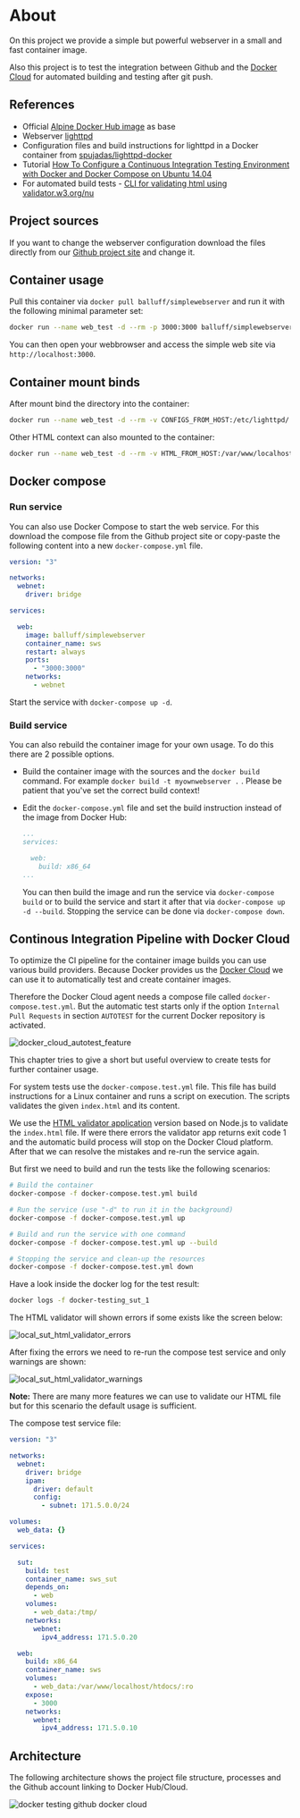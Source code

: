 # About

On this project we provide a simple but powerful webserver in a small and fast container image.

Also this project is to test the integration between Github and the [Docker Cloud](https://cloud.docker.com) for automated building and testing after git push.

## References

- Official [Alpine Docker Hub image](https://hub.docker.com/_/alpine/) as base
- Webserver [lighttpd](http://www.lighttpd.net/)
- Configuration files and build instructions for lighttpd in a Docker container from [spujadas/lighttpd-docker](https://github.com/spujadas/lighttpd-docker)
- Tutorial [How To Configure a Continuous Integration Testing Environment with Docker and Docker Compose on Ubuntu 14.04](https://www.digitalocean.com/community/tutorials/how-to-configure-a-continuous-integration-testing-environment-with-docker-and-docker-compose-on-ubuntu-14-04)
- For automated build tests - [CLI for validating html using validator.w3.org/nu](https://github.com/zrrrzzt/html-validator-cli)

## Project sources

If you want to change the webserver configuration download the files directly from our [Github project site](https://github.com/Balluff/docker-sws) and change it.

## Container usage

Pull this container via `docker pull balluff/simplewebserver` and run it with the following minimal parameter set:

```sh
docker run --name web_test -d --rm -p 3000:3000 balluff/simplewebserver
```

You can then open your webbrowser and access the simple web site via `http://localhost:3000`.

## Container mount binds

After mount bind the directory into the container:

```sh
docker run --name web_test -d --rm -v CONFIGS_FROM_HOST:/etc/lighttpd/ -p 3000:3000 balluff/simplewebserver
```

Other HTML context can also mounted to the container:

```sh
docker run --name web_test -d --rm -v HTML_FROM_HOST:/var/www/localhost/htdocs/ -p 3000:3000 balluff/simplewebserver
```

## Docker compose

### Run service

You can also use Docker Compose to start the web service. For this download the compose file from the Github project site or copy-paste the following content into a new `docker-compose.yml` file.

```yml
version: "3"

networks:
  webnet:
    driver: bridge

services:

  web:
    image: balluff/simplewebserver
    container_name: sws
    restart: always
    ports:
      - "3000:3000"
    networks:
      - webnet
```

Start the service with `docker-compose up -d`.

### Build service

You can also rebuild the container image for your own usage. To do this there are 2 possible options.

- Build the container image with the sources and the `docker build` command. For example `docker build -t myownwebserver .` . Please be patient that you've set the correct build context!

- Edit the `docker-compose.yml` file and set the build instruction instead of the image from Docker Hub:

  ```yml
  ...
  services:

    web:
      build: x86_64
  ...
  ```

  You can then build the image and run the service via `docker-compose build` or to build the service and start it after that via `docker-compose up -d --build`.
  Stopping the service can be done via `docker-compose down`.

## Continous Integration Pipeline with Docker Cloud

To optimize the CI pipeline for the container image builds you can use various build providers. Because Docker provides us the [Docker Cloud](https://cloud.docker.com) we can use it to automatically test and create container images.

Therefore the Docker Cloud agent needs a compose file called `docker-compose.test.yml`. But the automatic test starts only if the option `Internal Pull Requests` in section `AUTOTEST` for the current Docker repository is activated.

![docker_cloud_autotest_feature](https://raw.githubusercontent.com/Balluff/docker-sws/master/screens/docker_cloud_autotest_feature.png)

This chapter tries to give a short but useful overview to create tests for further container usage.

For system tests use the `docker-compose.test.yml` file. This file has build instructions for a Linux container and runs a script on execution.
The scripts validates the given `index.html` and its content.

We use the [HTML validator application](https://github.com/zrrrzzt/html-validator-cli) version based on Node.js to validate the `index.html` file.
If were there errors the validator app returns exit code 1 and the automatic build process will stop on the Docker Cloud platform.
After that we can resolve the mistakes and re-run the service again.

But first we need to build and run the tests like the following scenarios:

```sh
# Build the container
docker-compose -f docker-compose.test.yml build

# Run the service (use "-d" to run it in the background)
docker-compose -f docker-compose.test.yml up

# Build and run the service with one command
docker-compose -f docker-compose.test.yml up --build

# Stopping the service and clean-up the resources
docker-compose -f docker-compose.test.yml down
```

Have a look inside the docker log for the test result:

```sh
docker logs -f docker-testing_sut_1
```

The HTML validator will shown errors if some exists like the screen below:

![local_sut_html_validator_errors](https://raw.githubusercontent.com/Balluff/docker-sws/master/screens/local_sut_html_validator_errors.png)

After fixing the errors we need to re-run the compose test service and only warnings are shown:

![local_sut_html_validator_warnings](https://raw.githubusercontent.com/Balluff/docker-sws/master/screens/local_sut_html_validator_warnings.png)

**Note:** There are many more features we can use to validate our HTML file but for this scenario the default usage is sufficient.

The compose test service file:

```yml
version: "3"

networks:
  webnet:
    driver: bridge
    ipam:
      driver: default
      config:
        - subnet: 171.5.0.0/24

volumes:
  web_data: {}

services:

  sut:
    build: test
    container_name: sws_sut
    depends_on:
      - web
    volumes:
      - web_data:/tmp/
    networks:
      webnet:
        ipv4_address: 171.5.0.20

  web:
    build: x86_64
    container_name: sws
    volumes:
      - web_data:/var/www/localhost/htdocs/:ro
    expose:
      - 3000
    networks:
      webnet:
        ipv4_address: 171.5.0.10
```

## Architecture

The following architecture shows the project file structure, processes and the Github account linking to Docker Hub/Cloud.

![docker testing github docker cloud](https://raw.githubusercontent.com/Balluff/docker-sws/master/architecture/docker_testing_github_docker_cloud.png)